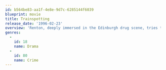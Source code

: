 ```yaml
---
id: b564be83-aa1f-4e8e-9d7c-6285144f6039
blueprint: movie
title: Trainspotting
release_date: '1996-02-23'
overview: 'Renton, deeply immersed in the Edinburgh drug scene, tries to clean up and get out, despite the allure of the drugs and influence of friends.'
genres:
  -
    id: 18
    name: Drama
  -
    id: 80
    name: Crime
---
```


